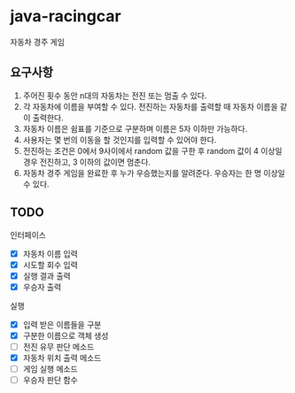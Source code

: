 # java-racingcar
자동차 경주 게임


## 요구사항
 1. 주어진 횟수 동안 n대의 자동차는 전진 또는 멈출 수 있다.
 2. 각 자동차에 이름을 부여할 수 있다. 전진하는 자동차를 출력할 때 자동차 이름을 같이 출력한다.
 3. 자동차 이름은 쉼표를 기준으로 구분하며 이름은 5자 이하만 가능하다.
 4. 사용자는 몇 번의 이동을 할 것인지를 입력할 수 있어야 한다.
 5. 전진하는 조건은 0에서 9사이에서 random 값을 구한 후 random 값이 4 이상일 경우 전진하고, 3 이하의 값이면 멈춘다.
 6. 자동차 경주 게임을 완료한 후 누가 우승했는지를 알려준다. 우승자는 한 명 이상일 수 있다.


## TODO
인터페이스
- [x] 자동차 이름 입력
- [x] 시도할 회수 입력
- [x] 실행 결과 출력
- [x] 우승자 출력

실행
- [x] 입력 받은 이름들을 구분
- [x] 구분한 이름으로 객체 생성
- [ ] 전진 유무 판단 메소드
- [x] 자동차 위치 출력 메소드
- [ ] 게임 실행 메소드
- [ ] 우승자 판단 함수
